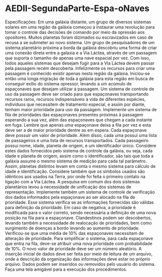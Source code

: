 # AEDII-SegundaParte-Espa-oNaves
Especificações:
Em uma galáxia distante, um grupo de diversos sistemas solares em uma região da galáxia começou a instaurar uma
revolução para tomar o controle das decisões de comando por meio da opressão aos opositores. Muitos planetas foram
dizimados ou escravizados em caso de recusa a se submeter ao novo sistema. Um grupo de pesquisadores de um sistema
planetário próxima a borda da galáxia descobriu uma forma de criar uma conexão direta entre a galaxia e a Via Láctea,
através de um passagem que suporta o tamanho de apenas uma nave espacial por vez. Com isso, todos aqueles sistemas
que desejam fugir para a Via Láctea devem passar pela passagem recém descoberta. Infelizmente os recursos para criar
uma passagem é conhecido existir apenas nesta região da galáxia. Iniciou-se então uma longa migração de toda a galáxia
para esta região em busca de conseguir exílio do sistema opressor, levando a um acúmulo de espaçonaves que desejam
utilizar a passagem. Um sistema de controle de uso da passagem deve ser criado para que espaçonaves transportando
recursos raros, recursos indispensáveis à vida de diferentes espécies, indivíduos que necessitem de tratamento especial, e
assim por diante, tenham maior prioridade para uso da passagem.
Implemente um sistema de fila de prioridades das espaçonaves presentes próximas à passagem esperando a sua vez,
além das espaçonaves que chegam a cada instante em fuga. Lembre que apenas uma espaçonave deixa a fila por vez e
esta deve ser a de maior prioridade dentre as em espera. Cada espaçonave deve possuir um valor de prioridade. Além
disso, cada uma possui uma lista de passageiros e uma lista de recursos transportados. Cada passageiro possui nome,
idade, planeta de origem, e um identificador único. Considere estes dados fornecidos pelo sistema de controle da galáxia,
ou seja, cada idade e planeta de origem, assim como o identificador, são tais que toda a galáxia assume o mesmo sistema
de medição para cada tal parâmetro. Assim, planetas distintos levam em conta o mesmo sistema para cálculo de idade e
identificação. Considere também que os símbolos usados são idênticos aos usados na Terra, por onde foi feita o primeiro
contato na ligação com a Via Láctea. A pesquisa em comum dos dois sistemas planetários levou a necessidade de unificação
dos sistemas de representação.
Implemente também um sistema de controle de verificação dos dados informados pela espaçonave ao ser alocado na
fila de prioridade. Esse sistema verifica se as informações fornecidas são válidas para definição da prioridade. Em caso de
negativa, a prioridade é modificada para o valor correto, sendo necessária a definição de uma nova posição na fila para a
espaçonave. Clandestinos podem ser descobertos, levando também a necessidade de realocação de prioridades, bem como
surgimento de doenças a bordo levando ao aumento de prioridade. Verificou-se que uma média de 10% das espaçonaves
necessitam de alteração de prioridade. Para simplificar o sistema, para cada espaçonave que entra na fila, deve-se atribuir
uma nova prioridade com probabilidade de 10%. O novo valor de prioridade deve ser um número aleatório.
A inserção inicial de dados deve ser feita por meio de leitura de um arquivo, onde a descrição da organização das
informações deve estar no próprio arquivo. Dados podem ser inseridos ou removidos pelo usuário do sistema. Faça uma
tela amigável para a execução dos procedimentos.
